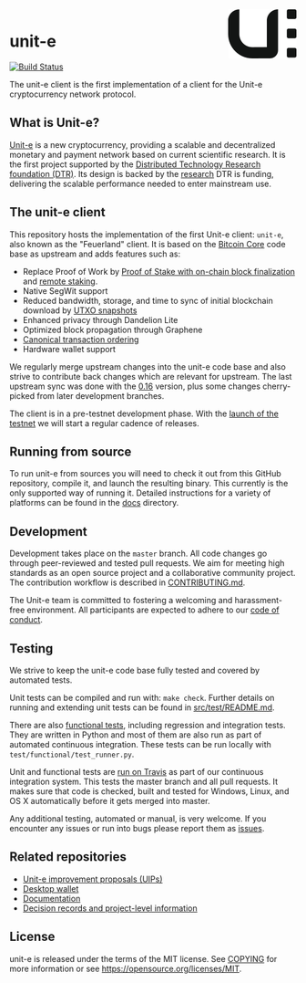 <img src="unit-e-logo.png" align="right">

# unit-e

[![Build Status](https://travis-ci.com/dtr-org/unit-e.svg?token=bm5dxUvwqj2MkNmT6JSA&branch=master)](https://travis-ci.com/dtr-org/unit-e)

The unit-e client is the first implementation of a client for the Unit-e
cryptocurrency network protocol.

## What is Unit-e?

[Unit-e](https://dtr.org/unit-e) is a new cryptocurrency, providing a scalable
and decentralized monetary and payment network based on current scientific
research. It is the first project supported by the [Distributed Technology
Research foundation (DTR)](https://dtr.org). Its design is backed by the
[research](https://dtr.org/research/) DTR is funding, delivering the scalable
performance needed to enter mainstream use.

## The unit-e client

This repository hosts the implementation of the first Unit-e client: `unit-e`,
also known as the "Feuerland" client. It is based on the [Bitcoin
Core](https://github.com/bitcoin/bitcoin) code base as upstream and adds
features such as:

* Replace Proof of Work by [Proof of Stake with on-chain block
  finalization](https://github.com/dtr-org/unit-e-docs/blob/master/specs/spec_v1.0.md)
  and [remote staking](https://github.com/dtr-org/uips/blob/master/UIP-0015.md).
* Native SegWit support
* Reduced bandwidth, storage, and time to sync of initial blockchain download by
  [UTXO snapshots](https://github.com/dtr-org/uips/blob/master/UIP-0011.md)
* Enhanced privacy through Dandelion Lite
* Optimized block propagation through Graphene
* [Canonical transaction
  ordering](https://github.com/dtr-org/uips/blob/master/UIP-0024.md)
* Hardware wallet support

We regularly merge upstream changes into the unit-e code base and also strive to
contribute back changes which are relevant for upstream. The last upstream sync
was done with the [0.16](https://github.com/bitcoin/bitcoin/tree/0.16) version,
plus some changes cherry-picked from later development branches.

The client is in a pre-testnet development phase. With the [launch of the
testnet](https://github.com/dtr-org/unit-e/milestone/11) we will start a regular
cadence of releases.

## Running from source

To run unit-e from sources you will need to check it out from this GitHub
repository, compile it, and launch the resulting binary. This currently is the
only supported way of running it. Detailed instructions for a variety of
platforms can be found in the
[docs](https://github.com/dtr-org/unit-e/tree/master/doc) directory.

## Development

Development takes place on the `master` branch. All code changes go through
peer-reviewed and tested pull requests. We aim for meeting high standards as an
open source project and a collaborative community project. The contribution
workflow is described in [CONTRIBUTING.md](CONTRIBUTING.md).

The Unit-e team is committed to fostering a welcoming and harassment-free
environment. All participants are expected to adhere to our [code of
conduct](CODE_OF_CONDUCT.md).

## Testing

We strive to keep the unit-e code base fully tested and covered by automated
tests.

Unit tests can be compiled and run with: `make check`. Further details on
running and extending unit tests can be found in
[src/test/README.md](src/test/README.md).

There are also [functional tests](test), including regression and integration
tests. They are written in Python and most of them are also run as part of
automated continuous integration. These tests can be run locally with
`test/functional/test_runner.py`.

Unit and functional tests are [run on
Travis](https://travis-ci.com/dtr-org/unit-e) as part of our continuous
integration system. This tests the master branch and all pull requests. It makes
sure that code is checked, built and tested for Windows, Linux, and OS X
automatically before it gets merged into master.

Any additional testing, automated or manual, is very welcome. If you encounter
any issues or run into bugs please report them as
[issues](https://github.com/dtr-org/unit-e/issues).

## Related repositories

* [Unit-e improvement proposals (UIPs)](https://github.com/dtr-org/uips)
* [Desktop wallet](https://github.com/dtr-org/unit-e-desktop)
* [Documentation](https://github.com/dtr-org/docs.unit-e.io)
* [Decision records and project-level
  information](https://github.com/dtr-org/unit-e-docs)

## License

unit-e is released under the terms of the MIT license. See [COPYING](COPYING)
for more information or see https://opensource.org/licenses/MIT.
